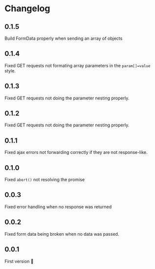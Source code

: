 # Changelog

## 0.1.5

Build FormData properly when sending an array of objects

## 0.1.4

Fixed GET requests not formating array parameters in the `param[]=value` style.

## 0.1.3

Fixed GET requests not doing the parameter nesting properly.

## 0.1.2

Fixed GET requests not doing the parameter nesting properly.

## 0.1.1

Fixed ajax errors not forwarding correctly if they are not response-like.

## 0.1.0

Fixed `abort()` not resolving the promise

## 0.0.3

Fixed error handling when no response was returned

## 0.0.2

Fixed form data being broken when no data was passed.

## 0.0.1

First version :tada:
